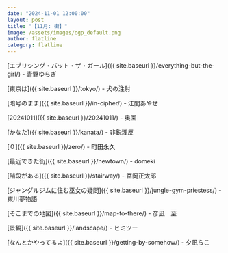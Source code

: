 ```yaml
---
date: "2024-11-01 12:00:00"
layout: post
title: "【11月: 街】"
image: /assets/images/ogp_default.png
author: flatline
category: flatline
---
```


[エブリシング・バット・ザ・ガール]({{ site.baseurl }}/everything-but-the-girl/) - 青野ゆらぎ

[東京は]({{ site.baseurl }}/tokyo/) - 犬の注射

[暗号のまま]({{ site.baseurl }}/in-cipher/) - 江間あやせ

[20241011]({{ site.baseurl }}/20241011/) - 奥園

[かなた]({{ site.baseurl }}/kanata/) - 非鋭理反

[０]({{ site.baseurl }}/zero/) - 町田永久

[最近できた街]({{ site.baseurl }}/newtown/) - domeki

[階段がある]({{ site.baseurl }}/stairway/) - 冨岡正太郎

[ジャングルジムに住む巫女の疑問]({{ site.baseurl }}/jungle-gym-priestess/) - 東川夢物語

[そこまでの地図]({{ site.baseurl }}/map-to-there/) - 彦凪　至

[景観]({{ site.baseurl }}/landscape/) - ヒミツー

[なんとかやってるよ]({{ site.baseurl }}/getting-by-somehow/) - 夕凪らこ

